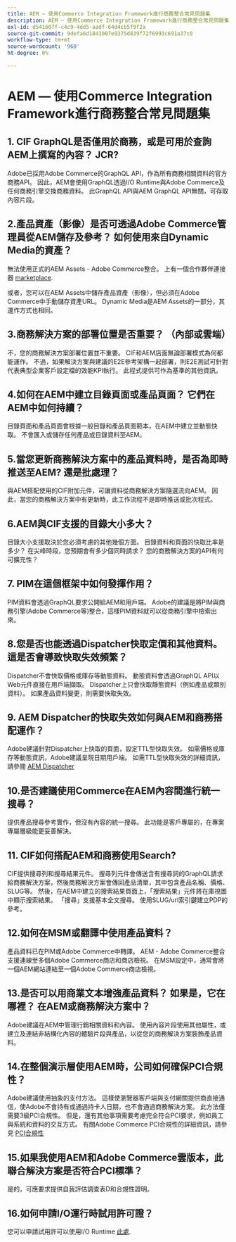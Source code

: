 ```yaml
---
title: AEM — 使用Commerce Integration Framework進行商務整合常見問題集
description: AEM — 使用Commerce Integration Framework進行商務整合常見問題集
exl-id: d541607f-c4c9-4dd5-aadf-64d4cb5f9f2a
source-git-commit: 9defa6d1843007e9375d839f72f6993c691a37c0
workflow-type: tm+mt
source-wordcount: '960'
ht-degree: 0%

---
```


# AEM — 使用Commerce Integration Framework進行商務整合常見問題集

## 1. CIF GraphQL是否僅用於商務，或是可用於查詢AEM上撰寫的內容？ JCR?

Adobe已採用Adobe Commerce的GraphQL API，作為所有商務相關資料的官方商務API。 因此，AEM會使用GraphQL透過I/O Runtime與Adobe Commerce及任何商務引擎交換商務資料。 此GraphQL API與AEM GraphQL API無關，可存取內容片段。

## 2.產品資產（影像）是否可透過Adobe Commerce管理員從AEM儲存及參考？ 如何使用來自Dynamic Media的資產？

無法使用正式的AEM Assets - Adobe Commerce整合。 上有一個合作夥伴連接器 [marketplace](https://marketplace.magento.com/partner/bounteous_ecomm).

或者，您可以在AEM Assets中儲存產品資產（影像），但必須在Adobe Commerce中手動儲存資產URL。 Dynamic Media是AEM Assets的一部分，其運作方式也相同。

## 3.商務解決方案的部署位置是否重要？ （內部或雲端）

不，您的商務解決方案部署位置並不重要。 CIF和AEM店面無論部署模式為何都能運作。 不過，如果解決方案與建議的E2E參考架構一起部署，則E2E測試可針對代表典型企業客戶設定檔的效能KPI執行。 此程式提供可作為基準的其他資訊。

## 4.如何在AEM中建立目錄頁面或產品頁面？ 它們在AEM中如何持續？

目錄頁面和產品頁面會根據一般目錄和產品頁面範本，在AEM中建立並動態快取。 不會匯入或儲存任何產品或目錄資料至AEM。

## 5.當您更新商務解決方案中的產品資料時，是否為即時推送至AEM? 還是批處理？

與AEM搭配使用的CIF附加元件，可讓資料從商務解決方案隨選流向AEM。 因此，當您的商務解決方案中有更新時，此工作流程不是即時推送或批次程式。

## 6.AEM與CIF支援的目錄大小多大？

目錄大小支援取決於您必須考慮的其他幾個方面。 目錄資料和頁面的快取比率是多少？ 在尖峰時段，您預期會有多少個同時請求？ 您的商務解決方案的API有何可擴充性？

## 7. PIM在這個框架中如何發揮作用？

PIM資料會透過GraphQL要求公開給AEM和用戶端。 Adobe的建議是將PIM與商務引擎(Adobe Commerce等)整合，這樣PIM資料就可以從商務引擎中檢索出來。

## 8.您是否也能透過Dispatcher快取定價和其他資料。 這是否會導致快取失效頻繁？

Dispatcher不會快取價格或庫存等動態資料。 動態資料會透過GraphQL API以Web元件直接在用戶端擷取。 Dispatcher上只會快取靜態資料（例如產品或類別資料）。 如果產品資料變更，則需要快取失效。

## 9. AEM Dispatcher的快取失效如何與AEM和商務搭配運作？

Adobe建議針對Dispatcher上快取的頁面，設定TTL型快取失效。 如需價格或庫存等動態資訊，Adobe建議呈現日期用戶端。 如需TTL型快取失效的詳細資訊，請參閱 [AEM Dispatcher](https://experienceleague.adobe.com/docs/experience-cloud-kcs/kbarticles/KA-17458.html?lang=en)

## 10.是否建議使用Commerce在AEM內容間進行統一搜尋？

提供產品搜尋參考實作，但沒有內容的統一搜尋。 此功能是客戶專屬的，在專案專屬層級能更妥善解決。

## 11. CIF如何搭配AEM和商務使用Search?

CIF提供搜尋列和搜尋結果元件。 搜尋列元件會傳送含有搜尋詞的GraphQL請求給商務解決方案，然後商務解決方案會傳回產品清單，其中包含產品名稱、價格、SLUG等。 然後，在AEM中建立的搜索結果頁面上，「搜索結果」元件將在庫視圖中顯示搜索結果。 「搜尋」支援基本全文搜尋。 使用SLUG/url索引鍵建立PDP的參考。

## 12.如何在MSM或翻譯中使用產品資料？

產品資料已在PIM或Adobe Commerce中轉譯。 AEM - Adobe Commerce整合支援連線至多個Adobe Commerce商店和商店檢視。 在MSM設定中，通常會將一個AEM網站連結至一個Adobe Commerce商店檢視。

## 13.是否可以用商業文本增強產品資料？ 如果是，它在哪裡？ 在AEM或商務解決方案中？

Adobe建議在AEM中管理行銷相關資料和內容。 使用內容片段使用其他屬性，或建立及連結非結構化內容的體驗片段與產品，以從您的商務解決方案裝飾產品資料。

## 14.在整個演示層使用AEM時，公司如何確保PCI合規性？

Adobe建議使用抽象的支付方法。 這樣使瀏覽器客戶端與支付網關提供商直接通信，使Adobe不會持有或通過持卡人日期，也不會通過商務解決方案。 此方法僅需要3級PCI合規性。 但是，還有其他事項需要考慮完全符合PCI要求，例如員工與系統和資料的交互方式。 有關Adobe Commerce PCI合規性的詳細資訊，請參見 [PCI合規性](https://business.adobe.com/products/magento/pci-compliance.html)

## 15.如果我使用AEM和Adobe Commerce雲版本，此聯合解決方案是否符合PCI標準？

是的，可應要求提供自我評估調查表D和合規性證明。

## 16.如何申請I/O運行時試用許可證？

您可以申請試用許可以使用I/O Runtime [此處](https://adobeio.typeform.com/to/obqgRm).
